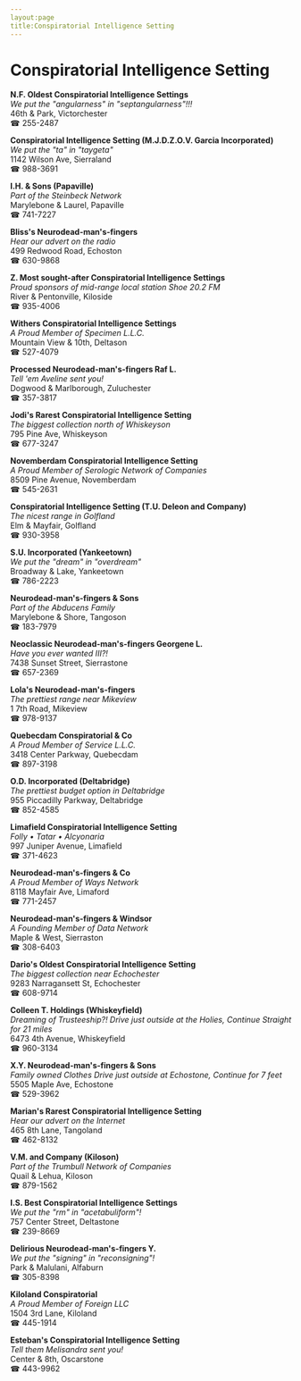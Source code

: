 ```yaml
---
layout:page
title:Conspiratorial Intelligence Setting
---
```

# Conspiratorial Intelligence Setting

**N.F. Oldest Conspiratorial Intelligence Settings**  
_We put the "angularness" in "septangularness"!!!_  
46th & Park, Victorchester  
☎ 255-2487



**Conspiratorial Intelligence Setting (M.J.D.Z.O.V. Garcia Incorporated)**  
_We put the "ta" in "taygeta"_  
1142 Wilson Ave, Sierraland  
☎ 988-3691



**I.H. & Sons (Papaville)**  
_Part of the Steinbeck Network_  
Marylebone & Laurel, Papaville  
☎ 741-7227



**Bliss's Neurodead-man's-fingers**  
_Hear our advert on the radio_  
499 Redwood Road, Echoston  
☎ 630-9868



**Z. Most sought-after Conspiratorial Intelligence Settings**  
_Proud sponsors of mid-range local station Shoe 20.2 FM_  
River & Pentonville, Kiloside  
☎ 935-4006



**Withers Conspiratorial Intelligence Settings**  
_A Proud Member of Specimen L.L.C._  
Mountain View & 10th, Deltason  
☎ 527-4079



**Processed Neurodead-man's-fingers Raf L.**  
_Tell 'em Aveline sent you!_  
Dogwood & Marlborough, Zuluchester  
☎ 357-3817



**Jodi's Rarest Conspiratorial Intelligence Setting**  
_The biggest collection north of Whiskeyson_  
795 Pine Ave, Whiskeyson  
☎ 677-3247



**Novemberdam Conspiratorial Intelligence Setting**  
_A Proud Member of Serologic Network of Companies_  
8509 Pine Avenue, Novemberdam  
☎ 545-2631



**Conspiratorial Intelligence Setting (T.U. Deleon and Company)**  
_The nicest range in Golfland_  
Elm & Mayfair, Golfland  
☎ 930-3958



**S.U. Incorporated (Yankeetown)**  
_We put the "dream" in "overdream"_  
Broadway & Lake, Yankeetown  
☎ 786-2223



**Neurodead-man's-fingers & Sons**  
_Part of the Abducens Family_  
Marylebone & Shore, Tangoson  
☎ 183-7979



**Neoclassic Neurodead-man's-fingers Georgene L.**  
_Have you ever wanted III?!_  
7438 Sunset Street, Sierrastone  
☎ 657-2369



**Lola's Neurodead-man's-fingers**  
_The prettiest range near Mikeview_  
1 7th Road, Mikeview  
☎ 978-9137



**Quebecdam Conspiratorial & Co**  
_A Proud Member of Service L.L.C._  
3418 Center Parkway, Quebecdam  
☎ 897-3198



**O.D. Incorporated (Deltabridge)**  
_The prettiest budget option in Deltabridge_  
955 Piccadilly Parkway, Deltabridge  
☎ 852-4585



**Limafield Conspiratorial Intelligence Setting**  
_Folly • Tatar • Alcyonaria_  
997 Juniper Avenue, Limafield  
☎ 371-4623



**Neurodead-man's-fingers & Co**  
_A Proud Member of Ways Network_  
8118 Mayfair Ave, Limaford  
☎ 771-2457



**Neurodead-man's-fingers & Windsor**  
_A Founding Member of Data Network_  
Maple & West, Sierraston  
☎ 308-6403



**Dario's Oldest Conspiratorial Intelligence Setting**  
_The biggest collection near Echochester_  
9283 Narragansett St, Echochester  
☎ 608-9714



**Colleen T. Holdings (Whiskeyfield)**  
_Dreaming of Trusteeship?! 
Drive just outside at the Holies, Continue Straight for 21 miles_  
6473 4th Avenue, Whiskeyfield  
☎ 960-3134



**X.Y. Neurodead-man's-fingers & Sons**  
_Family owned Clothes 
Drive just outside at Echostone, Continue for 7 feet_  
5505 Maple Ave, Echostone  
☎ 529-3962



**Marian's Rarest Conspiratorial Intelligence Setting**  
_Hear our advert on the Internet_  
465 8th Lane, Tangoland  
☎ 462-8132



**V.M. and Company (Kiloson)**  
_Part of the Trumbull Network of Companies_  
Quail & Lehua, Kiloson  
☎ 879-1562



**I.S. Best Conspiratorial Intelligence Settings**  
_We put the "rm" in "acetabuliform"!_  
757 Center Street, Deltastone  
☎ 239-8669



**Delirious Neurodead-man's-fingers Y.**  
_We put the "signing" in "reconsigning"!_  
Park & Malulani, Alfaburn  
☎ 305-8398



**Kiloland Conspiratorial**  
_A Proud Member of Foreign LLC_  
1504 3rd Lane, Kiloland  
☎ 445-1914



**Esteban's Conspiratorial Intelligence Setting**  
_Tell them Melisandra sent you!_  
Center & 8th, Oscarstone  
☎ 443-9962



